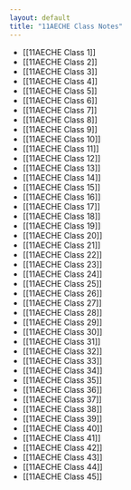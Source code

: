 ```yaml
---
layout: default
title: "11AECHE Class Notes"
---
```


- [[11AECHE Class 1]]
- [[11AECHE Class 2]]
- [[11AECHE Class 3]]
- [[11AECHE Class 4]]
- [[11AECHE Class 5]]
- [[11AECHE Class 6]]
- [[11AECHE Class 7]]
- [[11AECHE Class 8]]
- [[11AECHE Class 9]]
- [[11AECHE Class 10]]
- [[11AECHE Class 11]]
- [[11AECHE Class 12]]
- [[11AECHE Class 13]] 
- [[11AECHE Class 14]]
- [[11AECHE Class 15]]
- [[11AECHE Class 16]]
- [[11AECHE Class 17]]
- [[11AECHE Class 18]]
- [[11AECHE Class 19]]
- [[11AECHE Class 20]]
- [[11AECHE Class 21]]
- [[11AECHE Class 22]]
- [[11AECHE Class 23]]
- [[11AECHE Class 24]]
- [[11AECHE Class 25]]
- [[11AECHE Class 26]]
- [[11AECHE Class 27]]
- [[11AECHE Class 28]]
- [[11AECHE Class 29]]
- [[11AECHE Class 30]]
- [[11AECHE Class 31]]
- [[11AECHE Class 32]]
- [[11AECHE Class 33]]
- [[11AECHE Class 34]]
- [[11AECHE Class 35]]
- [[11AECHE Class 36]]
- [[11AECHE Class 37]]
- [[11AECHE Class 38]]
- [[11AECHE Class 39]]
- [[11AECHE Class 40]]
- [[11AECHE Class 41]]
- [[11AECHE Class 42]]
- [[11AECHE Class 43]]
- [[11AECHE Class 44]]
- [[11AECHE Class 45]]

